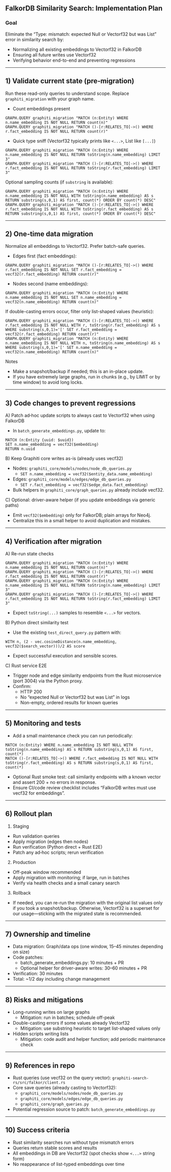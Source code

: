 ## FalkorDB Similarity Search: Implementation Plan

### Goal
Eliminate the “Type: mismatch: expected Null or Vectorf32 but was List” error in similarity search by:
- Normalizing all existing embeddings to Vectorf32 in FalkorDB
- Ensuring all future writes use Vectorf32
- Verifying behavior end-to-end and preventing regressions

---

## 1) Validate current state (pre‑migration)
Run these read-only queries to understand scope. Replace `graphiti_migration` with your graph name.

- Count embeddings present
```
GRAPH.QUERY graphiti_migration "MATCH (n:Entity) WHERE n.name_embedding IS NOT NULL RETURN count(n)"
GRAPH.QUERY graphiti_migration "MATCH ()-[r:RELATES_TO]->() WHERE r.fact_embedding IS NOT NULL RETURN count(r)"
```

- Quick type sniff (Vectorf32 typically prints like `<...>`, List like `[...]`)
```
GRAPH.QUERY graphiti_migration "MATCH (n:Entity) WHERE n.name_embedding IS NOT NULL RETURN toString(n.name_embedding) LIMIT 3"
GRAPH.QUERY graphiti_migration "MATCH ()-[r:RELATES_TO]->() WHERE r.fact_embedding IS NOT NULL RETURN toString(r.fact_embedding) LIMIT 3"
```

Optional sampling counts (if `substring` is available):
```
GRAPH.QUERY graphiti_migration "MATCH (n:Entity) WHERE n.name_embedding IS NOT NULL WITH toString(n.name_embedding) AS s RETURN substring(s,0,1) AS first, count(*) ORDER BY count(*) DESC"
GRAPH.QUERY graphiti_migration "MATCH ()-[r:RELATES_TO]->() WHERE r.fact_embedding IS NOT NULL WITH toString(r.fact_embedding) AS s RETURN substring(s,0,1) AS first, count(*) ORDER BY count(*) DESC"
```

---

## 2) One‑time data migration
Normalize all embeddings to Vectorf32. Prefer batch-safe queries.

- Edges first (fact embeddings):
```
GRAPH.QUERY graphiti_migration "MATCH ()-[r:RELATES_TO]->() WHERE r.fact_embedding IS NOT NULL SET r.fact_embedding = vecf32(r.fact_embedding) RETURN count(r)"
```

- Nodes second (name embeddings):
```
GRAPH.QUERY graphiti_migration "MATCH (n:Entity) WHERE n.name_embedding IS NOT NULL SET n.name_embedding = vecf32(n.name_embedding) RETURN count(n)"
```

If double-casting errors occur, filter only list-shaped values (heuristic):
```
GRAPH.QUERY graphiti_migration "MATCH ()-[r:RELATES_TO]->() WHERE r.fact_embedding IS NOT NULL WITH r, toString(r.fact_embedding) AS s WHERE substring(s,0,1)='[' SET r.fact_embedding = vecf32(r.fact_embedding) RETURN count(r)"
GRAPH.QUERY graphiti_migration "MATCH (n:Entity) WHERE n.name_embedding IS NOT NULL WITH n, toString(n.name_embedding) AS s WHERE substring(s,0,1)='[' SET n.name_embedding = vecf32(n.name_embedding) RETURN count(n)"
```

Notes
- Make a snapshot/backup if needed; this is an in-place update.
- If you have extremely large graphs, run in chunks (e.g., by LIMIT or by time window) to avoid long locks.

---

## 3) Code changes to prevent regressions

A) Patch ad‑hoc update scripts to always cast to Vectorf32 when using FalkorDB
- In `batch_generate_embeddings.py`, update to:
```
MATCH (n:Entity {uuid: $uuid})
SET n.name_embedding = vecf32($embedding)
RETURN n.uuid
```

B) Keep Graphiti core writes as-is (already uses vecf32)
- Nodes: `graphiti_core/models/nodes/node_db_queries.py`
  - `SET n.name_embedding = vecf32($entity_data.name_embedding)`
- Edges: `graphiti_core/models/edges/edge_db_queries.py`
  - `SET r.fact_embedding = vecf32($edge_data.fact_embedding)`
- Bulk helpers in `graphiti_core/graph_queries.py` already include vecf32.

C) Optional: driver-aware helper (if you update embeddings via generic paths)
- Emit `vecf32($embedding)` only for FalkorDB; plain arrays for Neo4j.
- Centralize this in a small helper to avoid duplication and mistakes.

---

## 4) Verification after migration

A) Re-run state checks
```
GRAPH.QUERY graphiti_migration "MATCH (n:Entity) WHERE n.name_embedding IS NOT NULL RETURN count(n)"
GRAPH.QUERY graphiti_migration "MATCH ()-[r:RELATES_TO]->() WHERE r.fact_embedding IS NOT NULL RETURN count(r)"
GRAPH.QUERY graphiti_migration "MATCH (n:Entity) WHERE n.name_embedding IS NOT NULL RETURN toString(n.name_embedding) LIMIT 3"
GRAPH.QUERY graphiti_migration "MATCH ()-[r:RELATES_TO]->() WHERE r.fact_embedding IS NOT NULL RETURN toString(r.fact_embedding) LIMIT 3"
```
- Expect `toString(...)` samples to resemble `<...>` for vectors.

B) Python direct similarity test
- Use the existing `test_direct_query.py` pattern with:
```
WITH n, (2 - vec.cosineDistance(n.name_embedding, vecf32($search_vector)))/2 AS score
```
- Expect successful execution and sensible scores.

C) Rust service E2E
- Trigger node and edge similarity endpoints from the Rust microservice (port 3004) via the Python proxy.
- Confirm:
  - HTTP 200
  - No “expected Null or Vectorf32 but was List” in logs
  - Non-empty, ordered results for known queries

---

## 5) Monitoring and tests

- Add a small maintenance check you can run periodically:
```
MATCH (n:Entity) WHERE n.name_embedding IS NOT NULL WITH toString(n.name_embedding) AS s RETURN substring(s,0,1) AS first, count(*)
MATCH ()-[r:RELATES_TO]->() WHERE r.fact_embedding IS NOT NULL WITH toString(r.fact_embedding) AS s RETURN substring(s,0,1) AS first, count(*)
```
- Optional Rust smoke test: call similarity endpoints with a known vector and assert 200 + no errors in response.
- Ensure CI/code review checklist includes “FalkorDB writes must use vecf32 for embeddings”.

---

## 6) Rollout plan

1. Staging
- Run validation queries
- Apply migration (edges then nodes)
- Run verification (Python direct + Rust E2E)
- Patch any ad‑hoc scripts; rerun verification

2. Production
- Off-peak window recommended
- Apply migration with monitoring; if large, run in batches
- Verify via health checks and a small canary search

3. Rollback
- If needed, you can re-run the migration with the original list values only if you took a snapshot/backup. Otherwise, Vectorf32 is a superset for our usage—sticking with the migrated state is recommended.

---

## 7) Ownership and timeline

- Data migration: Graph/data ops (one window, 15–45 minutes depending on size)
- Code patches:
  - batch_generate_embeddings.py: 10 minutes + PR
  - Optional helper for driver-aware writes: 30–60 minutes + PR
- Verification: 30 minutes
- Total: ~1/2 day including change management

---

## 8) Risks and mitigations

- Long-running writes on large graphs
  - Mitigation: run in batches; schedule off-peak
- Double-casting errors if some values already Vectorf32
  - Mitigation: use substring heuristic to target list-shaped values only
- Hidden scripts writing lists
  - Mitigation: code audit and helper function; add periodic maintenance check

---

## 9) References in repo

- Rust queries (use vecf32 on the query vector): `graphiti-search-rs/src/falkor/client.rs`
- Core save queries (already casting to Vectorf32):
  - `graphiti_core/models/nodes/node_db_queries.py`
  - `graphiti_core/models/edges/edge_db_queries.py`
  - `graphiti_core/graph_queries.py`
- Potential regression source to patch: `batch_generate_embeddings.py`

---

## 10) Success criteria

- Rust similarity searches run without type mismatch errors
- Queries return stable scores and results
- All embeddings in DB are Vectorf32 (spot checks show `<...>` string form)
- No reappearance of list-typed embeddings over time

